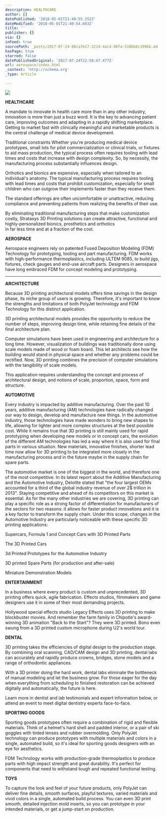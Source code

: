 ```yaml
---
description: HEALTHCARE
author: []
datePublished: '2018-05-01T21:40:55.252Z'
dateModified: '2018-05-01T21:40:54.683Z'
title: ''
publisher: {}
via: {}
inFeed: true
sourcePath: _posts/2017-07-24-88ca7e17-2214-4ac4-86fa-5186b6c199bb.md
hasPage: true
starred: false
datePublishedOriginal: '2017-07-24T22:58:47.477Z'
url: aerospace/index.html
_context: 'http://schema.org'
_type: Article

---
```

![](https://the-grid-user-content.s3-us-west-2.amazonaws.com/0e7f6288-04da-4e4e-a0d1-664cc3305157.jpg)

**HEALTHCARE**

A mandate to innovate In health care more than in any other industry, innovation is more than just a buzz word. It is the key to advancing patient care, improving outcomes and adapting in a rapidly shifting marketplace. Getting to market fast with clinically meaningful and marketable products is the central challenge of medical device development.

Traditional constraints Whether you're producing medical device prototypes, small lots for pilot commercialization or clinical trials, or fixtures to aid mass production, the typical process often requires tooling with lead times and costs that increase with design complexity. So, by necessity, the manufacturing process substantially influences design.

Orthotics and bionics are expensive, especially when tailored to an individual's anatomy. The typical manufacturing process requires tooling with lead times and costs that prohibit customization, especially for small children who can outgrow their implements faster than they receive them.

The standard offerings are often uncomfortable or unattractive, reducing compliance and preventing patients from realizing the benefits of their use.

By eliminating traditional manufacturing steps that make customization costly, Stratasys 3D Printing solutions can create attractive, functional and highly-personalized bionics, prosthetics and orthotics  
in far less time and at a fraction of the cost.

**AEROSPACE**

Aerospace engineers rely on patented Fused Deposition Modeling (FDM) Technology for prototyping, tooling and part manufacturing. FDM works with high-performance thermoplastics, including ULTEM 9085, to build jigs, fixtures, check gauges and end-use aircraft parts. Designers in aerospace have long embraced FDM for concept modeling and prototyping.

---

**ARCHITECTURE**

Because 3D printing architectural models offers time savings in the design phase, its niche group of users is growing. Therefore, it's important to know the strengths and limitations of both PolyJet technology and FDM Technology for this distinct application.

3D printing architectural models provides the opportunity to reduce the number of steps, improving design time, while retaining fine details of the final architecture plan.

Computer simulations have been used in engineering and architecture for a long time. However, visualization of buildings was traditionally done using scale models made of wood or foam board. This let architects see how the building would stand in physical space and whether any problems could be rectified. Now, 3D printing combines the precision of computer simulations with the tangibility of scale models.

This application requires understanding the concept and process of architectural design, and notions of scale, proportion, space, form and structure.

**AUTOMOTIVE**

Every industry is impacted by additive manufacturing. Over the past 10 years, additive manufacturing (AM) technologies have radically changed our way to design, develop and manufacture new things. In the automotive industry, those technologies have made wonders to bring new shapes to life, allowing for lighter and more complex structures at the best possible cost. While it remains true that 3D printing is still mainly used for rapid prototyping when developing new models or in concept cars, the evolution of the different AM technologies has led a way where it is also used for final parts in various situation. New materials, innovative finishes, shorter lead time now allow for 3D printing to be integrated more closely in the manufacturing process and in the future maybe in the supply chain for spare parts.

The automotive market is one of the biggest in the world, and therefore one of the most competitive. In its latest report about the Additive Manufacturing and the Automotive Industry, Deloitte stated that "the four largest OEMs accounted for a third of the global industry revenue of over 2$ trillion in 2013". Staying competitive and ahead of its competitors on this market is essential. As for the many other industries we are covering, 3D printing can play a specific role as a strong factor of differentiation for manufacturers of the sectors for two reasons: it allows for faster product innovations and it is a key factor to transform the supply chain. Under this scope, changes in the Automotive Industry are particularly noticeable with these specific 3D printing applications:

Supercars, Formula 1 and Concept Cars with 3D Printed Parts

The 3D Printed Cars

3d Printed Prototypes for the Automotive Industry

3D printed Spare Parts (for production and after-sale)

Miniature Demonstration Models

**ENTERTAINMENT**

In a business where every product is custom and unprecedented, 3D printing offers quick, agile fabrication. Effects studios, filmmakers and game designers use it in some of their most demanding projects.

Hollywood special effects studio Legacy Effects uses 3D printing to make blockbuster movies. And remember the farm family in Chipotle's award-winning 3D animation "Back to the Start"? They were 3D printed. Bono even swung from a 3D printed custom microphone during U2's world tour.

**DENTAL**

3D printing takes the efficiencies of digital design to the production stage. By combining oral scanning, CAD/CAM design and 3D printing, dental labs can accurately and rapidly produce crowns, bridges, stone models and a range of orthodontic appliances.

With a 3D printer doing the hard work, dental labs eliminate the bottleneck of manual modeling and let the business grow. For those eager for the day when everything from scheduling to finished restoration can be achieved digitally and automatically, the future is here.

Learn more in dentist and lab testimonials and expert information below, or attend an event to meet digital dentistry experts face-to-face.

**SPORTING GOODS**

Sporting goods prototypes often require a combination of rigid and flexible materials. Think of a helmet's hard shell and padded interior, or a pair of ski goggles with tinted lenses and rubber overmolding. Only PolyJet technology can produce prototypes with multiple materials and colors in a single, automated build, so it's ideal for sporting goods designers with an eye for aesthetics.

FDM Technology works with production-grade thermoplastics to produce parts with high impact strength and great durability. It's perfect for components that need to withstand tough and repeated functional testing.

**TOYS**

To capture the look and feel of your future products, only PolyJet can deliver fine details, smooth surfaces, playful textures, varied materials and vivid colors in a single, automated build process. You can even 3D print smooth, detailed injection mold inserts, so you can prototype in your intended materials, or get a jump-start on production.